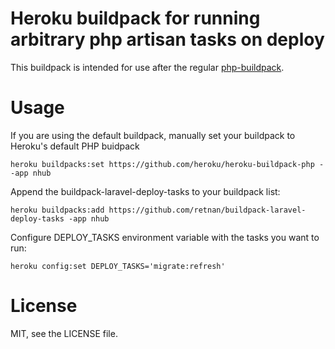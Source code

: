 # Heroku buildpack for running arbitrary php artisan tasks on deploy

This buildpack is intended for use after the regular [php-buildpack].

# Usage

If you are using the default buildpack, manually set your buildpack to Heroku's default PHP buidpack

```
heroku buildpacks:set https://github.com/heroku/heroku-buildpack-php --app nhub
```

Append the buildpack-laravel-deploy-tasks to your buildpack list:

```
heroku buildpacks:add https://github.com/retnan/buildpack-laravel-deploy-tasks -app nhub
```

Configure DEPLOY_TASKS environment variable with the tasks you want to run:

```
heroku config:set DEPLOY_TASKS='migrate:refresh'
```

# License

MIT, see the LICENSE file.

[php-buildpack]:https://github.com/heroku/heroku-buildpack-php
